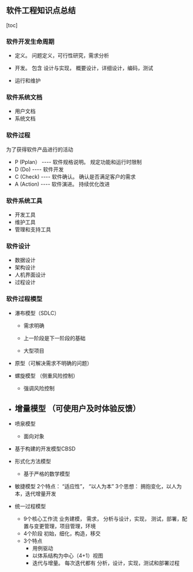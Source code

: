 ## 软件工程知识点总结

[toc]

### 软件开发生命周期

- 定义。   问题定义，可行性研究，需求分析

- 开发。    包含 设计与实现， 概要设计，详细设计，编码，测试

- 运行和维护

  

### 软件系统文档

- 用户文档
- 系统文档



### 软件过程

   为了获得软件产品进行的活动

- P (Pplan）   ----    软件规格说明。 规定功能和运行时限制
- D (Do)          ----    软件开发
- C (Check)     ----    软件确认。 确认是否满足客户的需求
- A (Action)    ----    软件演进。 持续优化改进



### 软件系统工具

- 开发工具
- 维护工具
- 管理和支持工具



### 软件设计

- 数据设计
- 架构设计
- 人机界面设计
- 过程设计



### 软件过程模型

- 瀑布模型（SDLC）
  - 需求明确

  - 上一阶段是下一阶段的基础

  - 大型项目

- 原型（可解决需求不明确的问题）

- 螺旋模型 （侧重风险控制）
  - 强调风险控制

- 增量模型  （可使用户及时体验反馈）
  - 

- 喷泉模型
  - 面向对象

- 基于构建的开发模型CBSD

- 形式化方法模型
  - 基于严格的数学模型

- 敏捷模型
  2个特点： “适应性”， “以人为本”
  3个思想： 拥抱变化，以人为本，迭代增量开发
- 统一过程模型
  - 9个核心工作流
    业务建模， 需求， 分析与设计，实现， 测试，部署，配置与变更管理，项目管理，环境
  - 4个阶段
    初始，细化，构造，移交
  - 3个特点
    - 用例驱动
    - 以体系结构为中心（4+1）视图
    - 迭代与增量。 每次迭代都有 分析，设计，实现，测试和部署过程



​    
